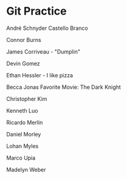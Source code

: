 # Git Practice

André Schnyder Castello Branco

Connor Burns

James Corriveau - "Dumplin"

Devin Gomez

Ethan Hessler - I like pizza

Becca Jonas Favorite Movie: The Dark Knight

Christopher Kim

Kenneth Luo

Ricardo Merlin

Daniel Morley

Lohan Myles

Marco Upia

Madelyn Weber
